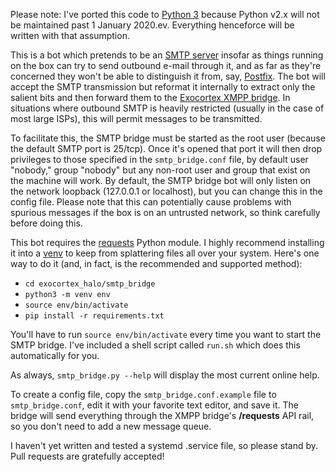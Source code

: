 Please note: I've ported this code to [Python 3](https://pythonclock.org) because Python v2.x will not be maintained past 1 January 2020.ev.  Everything henceforce will be written with that assumption.

This is a bot which pretends to be an [SMTP server](https://en.wikipedia.org/wiki/Simple_Mail_Transfer_Protocol) insofar as things running on the box can try to send outbound e-mail through it, and as far as they're concerned they won't be able to distinguish it from, say, [Postfix](http://www.postfix.org).  The bot will accept the SMTP transmission but reformat it internally to extract only the salient bits and then forward them to the [Exocortex XMPP bridge](https://github.com/virtadpt/exocortex-halo/tree/master/exocortex_xmpp_bridge).  In situations where outbound SMTP is heavily restricted (usually in the case of most large ISPs), this will permit messages to be transmitted.

To facilitate this, the SMTP bridge must be started as the root user (because the default SMTP port is 25/tcp).  Once it's opened that port it will then drop privileges to those specified in the `smtp_bridge.conf` file, by default user "nobody," group "nobody" but any non-root user and group that exist on the machine will work.  By default, the SMTP bridge bot will only listen on the network loopback (127.0.0.1 or localhost), but you can change this in the config file.  Please note that this can potentially cause problems with spurious messages if the box is on an untrusted network, so think carefully before doing this.

This bot requires the [requests](http://docs.python-requests.org/en/master/) Python module.  I highly recommend installing it into a [venv](https://docs.python.org/3/tutorial/venv.html) to keep from splattering files all over your system.  Here's one way to do it (and, in fact, is the recommended and supported method):

* `cd exocortex_halo/smtp_bridge`
* `python3 -m venv env`
* `source env/bin/activate`
* `pip install -r requirements.txt`

You'll have to run `source env/bin/activate` every time you want to start the SMTP bridge.  I've included a shell script called `run.sh` which does this automatically for you.

As always, `smtp_bridge.py --help` will display the most current online help.

To create a config file, copy the `smtp_bridge.conf.example` file to `smtp_bridge.conf`, edit it with your favorite text editor, and save it.  The bridge will send everything through the XMPP bridge's **/requests** API rail, so you don't need to add a new message queue.

I haven't yet written and tested a systemd .service file, so please stand by.  Pull requests are gratefully accepted!
